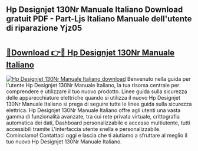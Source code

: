 ## Hp Designjet 130Nr Manuale Italiano Download gratuit PDF - Part-Ljs Italiano Manuale dell'utente di riparazione Yjz05

# <h2><a href="http://dfaylpp.blite.top/?on=Hp+Designjet+130Nr+Manuale+Italiano">🔗Download 👉🔴 Hp Designjet 130Nr Manuale Italiano</a></h2>

[![Hp Designjet 130Nr Manuale Italiano download](https://i.imgur.com/lujVjoI.png)](http://dfaylpp.blite.top/?on=Hp+Designjet+130Nr+Manuale+Italiano)
Benvenuto nella guida per l'utente Hp Designjet 130Nr Manuale Italiano, la tua risorsa centrale per comprendere e utilizzare il tuo nuovo prodotto. Linee guida sulla sicurezza delle apparecchiature elettriche quando si utilizza il nuovo Hp Designjet 130Nr Manuale Italiano si prega di seguire tutte le linee guida sulla sicurezza elettrica. Hp Designjet 130Nr Manuale Italiano offre agli utenti una vasta gamma di funzionalità avanzate, tra cui rete privata virtuale, crittografia automatica dei dati, Dashboard personalizzabile e accesso multiutente, tutti accessibili tramite L'interfaccia utente snella e personalizzabile. Cominciamo! Contattaci oggi e lascia che ti aiutiamo a sfruttare al meglio il tuo nuovo Hp Designjet 130Nr Manuale Italiano.

